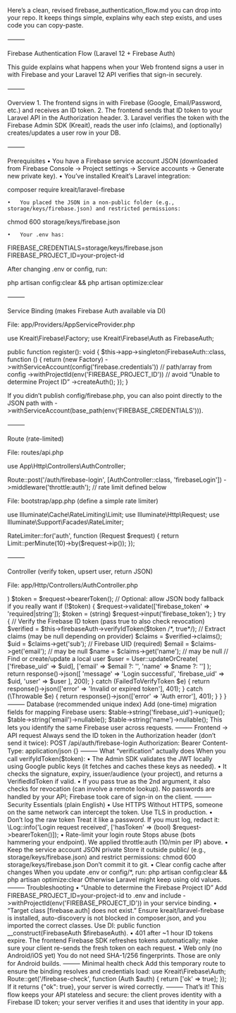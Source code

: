 Here’s a clean, revised firebase_authentication_flow.md you can drop into your repo. It keeps things simple, explains why each step exists, and uses code you can copy-paste.

⸻

Firebase Authentication Flow (Laravel 12 + Firebase Auth)

This guide explains what happens when your Web frontend signs a user in with Firebase and your Laravel 12 API verifies that sign-in securely.

⸻

Overview
	1.	The frontend signs in with Firebase (Google, Email/Password, etc.) and receives an ID token.
	2.	The frontend sends that ID token to your Laravel API in the Authorization header.
	3.	Laravel verifies the token with the Firebase Admin SDK (Kreait), reads the user info (claims), and (optionally) creates/updates a user row in your DB.

⸻

Prerequisites
	•	You have a Firebase service account JSON (downloaded from Firebase Console → Project settings → Service accounts → Generate new private key).
	•	You’ve installed Kreait’s Laravel integration:

composer require kreait/laravel-firebase


	•	You placed the JSON in a non-public folder (e.g., storage/keys/firebase.json) and restricted permissions:

chmod 600 storage/keys/firebase.json


	•	Your .env has:

FIREBASE_CREDENTIALS=storage/keys/firebase.json
FIREBASE_PROJECT_ID=your-project-id



After changing .env or config, run:

php artisan config:clear && php artisan optimize:clear



⸻

Service Binding (makes Firebase Auth available via DI)

File: app/Providers/AppServiceProvider.php

use Kreait\Firebase\Factory;
use Kreait\Firebase\Auth as FirebaseAuth;

public function register(): void
{
    $this->app->singleton(FirebaseAuth::class, function () {
        return (new Factory)
            ->withServiceAccount(config('firebase.credentials')) // path/array from config
            ->withProjectId(env('FIREBASE_PROJECT_ID'))          // avoid “Unable to determine Project ID”
            ->createAuth();
    });
}

If you didn’t publish config/firebase.php, you can also point directly to the JSON path with ->withServiceAccount(base_path(env('FIREBASE_CREDENTIALS'))).

⸻

Route (rate-limited)

File: routes/api.php

use App\Http\Controllers\AuthController;

Route::post('/auth/firebase-login', [AuthController::class, 'firebaseLogin'])
    ->middleware('throttle:auth'); // rate limit defined below

File: bootstrap/app.php (define a simple rate limiter)

use Illuminate\Cache\RateLimiting\Limit;
use Illuminate\Http\Request;
use Illuminate\Support\Facades\RateLimiter;

RateLimiter::for('auth', function (Request $request) {
    return Limit::perMinute(10)->by($request->ip());
});


⸻

Controller (verify token, upsert user, return JSON)

File: app/Http/Controllers/AuthController.php

<?php

namespace App\Http\Controllers;

use App\Models\User;
use Illuminate\Http\Request;
use Kreait\Firebase\Auth as FirebaseAuth;
use Kreait\Firebase\Exception\Auth\FailedToVerifyToken;

class AuthController extends Controller
{
    public function __construct(private FirebaseAuth $firebaseAuth) {}

    public function firebaseLogin(Request $request)
    {
        // Prefer the Authorization header (Bearer <token>)
        $token = $request->bearerToken();

        // Optional: allow JSON body fallback if you really want
        if (!$token) {
            $request->validate(['firebase_token' => 'required|string']);
            $token = (string) $request->input('firebase_token');
        }

        try {
            // Verify the Firebase ID token (pass true to also check revocation)
            $verified = $this->firebaseAuth->verifyIdToken($token /*, true*/);

            // Extract claims (may be null depending on provider)
            $claims = $verified->claims();
            $uid   = $claims->get('sub');         // Firebase UID (required)
            $email = $claims->get('email');       // may be null
            $name  = $claims->get('name');        // may be null

            // Find or create/update a local user
            $user = User::updateOrCreate(
                ['firebase_uid' => $uid],
                ['email' => $email ?: '', 'name' => $name ?: '']
            );

            return response()->json([
                'message'      => 'Login successful',
                'firebase_uid' => $uid,
                'user'         => $user
            ], 200);

        } catch (FailedToVerifyToken $e) {
            return response()->json(['error' => 'Invalid or expired token'], 401);
        } catch (\Throwable $e) {
            return response()->json(['error' => 'Auth error'], 401);
        }
    }
}


⸻

Database (recommended unique index)

Add (one-time) migration fields for mapping Firebase users:

$table->string('firebase_uid')->unique();
$table->string('email')->nullable();
$table->string('name')->nullable();

This lets you identify the same Firebase user across requests.

⸻

Frontend → API request

Always send the ID token in the Authorization header (don’t send it twice):

POST /api/auth/firebase-login
Authorization: Bearer <firebase-id-token>
Content-Type: application/json

{}


⸻

What “verification” actually does

When you call verifyIdToken($token):
	•	The Admin SDK validates the JWT locally using Google public keys (it fetches and caches these keys as needed).
	•	It checks the signature, expiry, issuer/audience (your project), and returns a VerifiedIdToken if valid.
	•	If you pass true as the 2nd argument, it also checks for revocation (can involve a remote lookup).

No passwords are handled by your API; Firebase took care of sign-in on the client.

⸻

Security Essentials (plain English)
	•	Use HTTPS
Without HTTPS, someone on the same network can intercept the token. Use TLS in production.
	•	Don’t log the raw token
Treat it like a password. If you must log, redact it:

\Log::info('Login request received', ['hasToken' => (bool) $request->bearerToken()]);


	•	Rate-limit your login route
Stops abuse (bots hammering your endpoint). We applied throttle:auth (10/min per IP) above.
	•	Keep the service account JSON private
Store it outside public/ (e.g., storage/keys/firebase.json) and restrict permissions:

chmod 600 storage/keys/firebase.json

Don’t commit it to git.

	•	Clear config cache after changes
When you update .env or config/*, run:

php artisan config:clear && php artisan optimize:clear

Otherwise Laravel might keep using old values.

⸻

Troubleshooting
	•	“Unable to determine the Firebase Project ID”
Add FIREBASE_PROJECT_ID=your-project-id to .env and include ->withProjectId(env('FIREBASE_PROJECT_ID')) in your service binding.
	•	“Target class [firebase.auth] does not exist.”
Ensure kreait/laravel-firebase is installed, auto-discovery is not blocked in composer.json, and you imported the correct classes. Use DI: public function __construct(FirebaseAuth $firebaseAuth).
	•	401 after ~1 hour
ID tokens expire. The frontend Firebase SDK refreshes tokens automatically; make sure your client re-sends the fresh token on each request.
	•	Web only (no Android/iOS yet)
You do not need SHA-1/256 fingerprints. Those are only for Android builds.

⸻

Minimal health check

Add this temporary route to ensure the binding resolves and credentials load:

use Kreait\Firebase\Auth;

Route::get('/firebase-check', function (Auth $auth) {
    return ['ok' => true];
});

If it returns {"ok": true}, your server is wired correctly.

⸻

That’s it! This flow keeps your API stateless and secure: the client proves identity with a Firebase ID token; your server verifies it and uses that identity in your app.